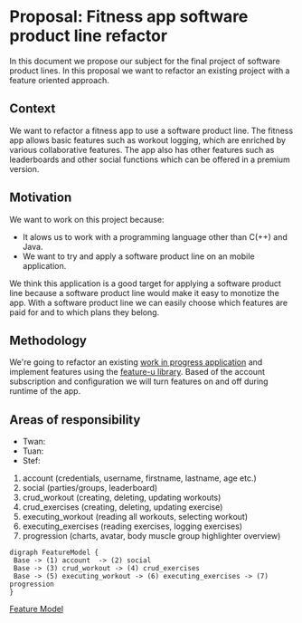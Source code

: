 # Proposal: Fitness app software product line refactor

In this document we propose our subject for the final project of software product lines. In this proposal we want to refactor an existing project with a feature oriented approach.

## Context

We want to refactor a fitness app to use a software product line. The fitness app allows basic features such as workout logging, which are enriched by various collaborative features. The app also has other features such as leaderboards and other social functions which can be offered in a premium version.

## Motivation

We want to work on this project because:
* It alows us to work with a programming language other than C(++) and Java.
* We want to try and apply a software product line on an mobile application.

We think this application is a good target for applying a software product line because a software product line would make it easy to monotize the app. With a software product line we can easily choose which features are paid for and to which plans they belong.

## Methodology

We're going to refactor an existing [work in progress application](https://github.com/tbolwerk/Totoro) and implement features using the [feature-u library](https://github.com/KevinAst/feature-u). Based of the account subscription and configuration we will turn features on and off during runtime of the app.


## Areas of responsibility
* Twan:
* Tuan: 
* Stef: 

1. account (credentials, username, firstname, lastname, age etc.)
2. social (parties/groups, leaderboard)
3. crud_workout (creating, deleting, updating workouts)
4. crud_exercises (creating, deleting, updating exercise)
5. executing_workout (reading all workouts, selecting workout)
6. executing_exercises (reading exercises, logging exercises)
7. progression (charts, avatar, body muscle group highlighter overview)

```graphviz
digraph FeatureModel {
 Base -> (1) account  -> (2) social
 Base -> (3) crud_workout -> (4) crud_exercises
 Base -> (5) executing_workout -> (6) executing_exercises -> (7) progression
}
```
[Feature Model](https://bit.ly/3CYnzAu)
     
